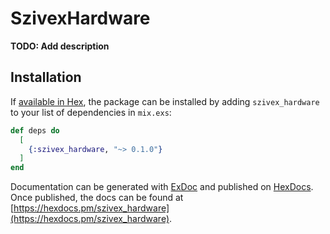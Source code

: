 # SzivexHardware

**TODO: Add description**

## Installation

If [available in Hex](https://hex.pm/docs/publish), the package can be installed
by adding `szivex_hardware` to your list of dependencies in `mix.exs`:

```elixir
def deps do
  [
    {:szivex_hardware, "~> 0.1.0"}
  ]
end
```

Documentation can be generated with [ExDoc](https://github.com/elixir-lang/ex_doc)
and published on [HexDocs](https://hexdocs.pm). Once published, the docs can
be found at [https://hexdocs.pm/szivex_hardware](https://hexdocs.pm/szivex_hardware).

